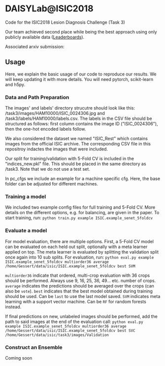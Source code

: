 # DAISYLab@ISIC2018
Code for the ISIC2018 Lesion Diagnosis Challenge (Task 3)

Our team achieved second place while being the best approach using only publicly available data ([Leaderboards](https://challenge2018.isic-archive.com/leaderboards/)).

Associated arxiv submission: 

## Usage

Here, we explain the basic usage of our code to reproduce our results. We will keep updating it with more details. You will need pytorch, scikit-learn and h5py.

### Data and Path Preparation

The images' and labels' directory strucutre should look like this: /task3/images/HAM10000/ISIC_0024306.jpg and /task3/labels/HAM10000/labels.csv. The labels in the CSV file should be structured as follows: first column contains the image ID ("ISIC_0024306"), then the one-hot encoded labels follow.

We also considered the dataset we named "ISIC_Rest" which contains images from the official ISIC archive. The corresponding CSV file in this repositroy indactes the images that were included. 

Our split for training/validation with 5-Fold CV is included in the "indices_new.pkl" file. This should be placed in the same directory as /task3. Note that we do not use a test set.

In pc_cfgs we include an example for a machine specific cfg. Here, the base folder can be adjusted for different machines.

### Training a model

We included two example config files for full training and 5-Fold CV. More details on the different options, e.g. for balancing, are given in the paper. To start training, run: `python train.py example ISIC.example_senet_5foldcv`

### Evaluate a model 

For model evaluation, there are multiple options. First, a 5-Fold CV model can be evaluated on each held out split, optionally with a meta learner applied on top. The meta learner is evaluated by splitting the validation split once again into 10 sub splits. For evaluation, run: `python eval.py example ISIC.example_senet_5foldcv multiorder36 average /home/Gessert/data/isic/ISIC.example_senet_5foldcv best SVM` 

`multiorder36` indicate that ordered, multi-crop evaluation with 36 crops should be performed. Always use 9, 16, 25, 36, 49... etc. number of crops. `average` indicates the predictions should be averaged over the crops (can also be `vote`). `best` indicates that the best model obtained during training should be used. Can be `last` to use the last model saved. `SVM` indicates meta learning with a support vector machine. Can be `RF` for random forests instead.

If final predictions on new, unlabeled images should be performed, add the path to said images at the end of the evaluation call: `python eval.py example ISIC.example_senet_5foldcv multiorder36 average /home/Gessert/data/isic/ISIC.example_senet_5foldcv best SVC /home/Gessert/data/isic/task3/images/Validation` 

### Construct an Ensemble

Coming soon
